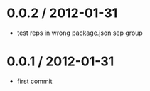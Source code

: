 
0.0.2 / 2012-01-31 
==================

  * test reps in wrong package.json sep group

0.0.1 / 2012-01-31 
==================

  * first commit
